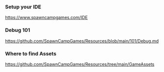 ### Setup your IDE
https://www.spawncampgames.com/IDE

### Debug 101
https://github.com/SpawnCampGames/Resources/blob/main/101/Debug.md

### Where to find Assets
https://github.com/SpawnCampGames/Resources/tree/main/GameAssets

